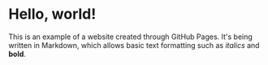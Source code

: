 # Hello, world!

This is an example of a website created through GitHub Pages. It's being written in Markdown, which allows basic text formatting such as *italics* and **bold**.
